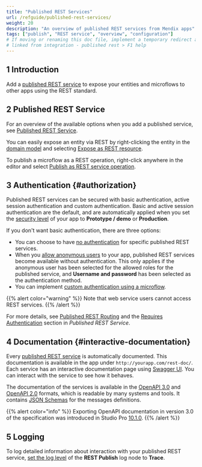 ```yaml
---
title: "Published REST Services"
url: /refguide/published-rest-services/
weight: 20
description: "An overview of published REST services from Mendix apps"
tags: ["publish", "REST service", "overview", "configuration"]
# If moving or renaming this doc file, implement a temporary redirect and let the respective team know they should update the URL in the product. See Mapping to Products for more details.
# linked from integration - published rest > F1 help
---
```


## 1 Introduction

Add a [published REST service](/refguide/published-rest-service/) to expose your entities and microflows to other apps using the REST standard.

## 2 Published REST Service

For an overview of the available options when you add a published service, see [Published REST Service](/refguide/published-rest-service/).

You can easily expose an entity via REST by right-clicking the entity in the [domain model](/refguide/domain-model/) and selecting [Expose as REST resource](/refguide/generate-rest-resource/).

To publish a microflow as a REST operation, right-click anywhere in the editor and select [Publish as REST service operation](/refguide/publish-microflow-as-rest-operation/).

## 3 Authentication {#authorization}

Published REST services can be secured with basic authentication, active session authentication and custom authentication. Basic and active session authentication are the default, and are automatically applied when you set the [security level](/refguide/app-security/) of your app to **Prototype / demo**  or **Production**.

If you don't want basic authentication, there are three options:

* You can choose to have [no authentication](/refguide/published-rest-service/#authentication) for specific published REST services.
* When you [allow anonymous users](/refguide/app-security/#anonymous-users) to your app, published REST services become available without authentication. This only applies if the anonymous user has been selected for the allowed roles for the published service, and **Username and password** has been selected as the authentication method.
* You can implement [custom authentication using a microflow](/refguide/published-rest-service/#authentication-microflow).

{{% alert color="warning" %}}
Note that web service users cannot access REST services.
{{% /alert %}}

For more details, see [Published REST Routing](/refguide/published-rest-routing/) and the [Requires Authentication](/refguide/published-rest-service/#authentication) section in *Published REST Service*.

## 4 Documentation {#interactive-documentation}

Every [published REST service](/refguide/published-rest-service/) is automatically documented. This documentation is available in the app under `http://yourapp.com/rest-doc/`. Each service has an interactive documentation page using [Swagger UI](https://swagger.io/swagger-ui/). You can interact with the service to see how it behaves.

The documentation of the services is available in the [OpenAPI 3.0](/refguide/open-api/) and [OpenAPI 2.0](/refguide/open-api-2/) formats, which is readable by many systems and tools. It contains [JSON Schemas](/refguide/published-rest-service-json-schema/) for the messages definitions.

{{% alert color="info" %}}
Exporting OpenAPI documentation in version 3.0 of the specification was introduced in Studio Pro [10.1.0](/releasenotes/studio-pro/10.1/).
{{% /alert %}}

## 5 Logging

To log detailed information about interaction with your published REST service, [set the log level](/refguide/logging/) of the **REST Publish** log node to **Trace**.
